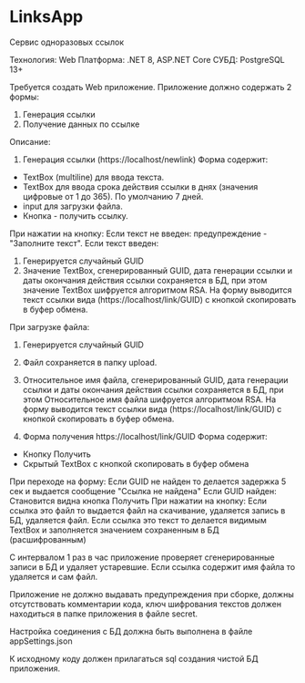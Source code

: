 # LinksApp
Сервис одноразовых ссылок

Технология: Web
Платформа: .NET 8, ASP.NET Core
СУБД: PostgreSQL 13+

Требуется создать Web приложение.
Приложение должно содержать 2 формы:
1. Генерация ссылки
2. Получение данных по ссылке

Описание:
1. Генерация ссылки (https://localhost/newlink)
Форма содержит:
- TextBox (multiline) для ввода текста.
- TextBox для ввода срока действия ссылки в днях (значения цифровые от 1 до 365). По умолчанию 7 дней.
- input для загрузки файла.
- Кнопка - получить ссылку.

При нажатии на кнопку:
Если текст не введен: предупреждение - "Заполните текст".
Если текст введен: 
1. Генерируется случайный GUID
2. Значение TextBox, сгенерированный GUID, дата генерации ссылки и даты окончания действия ссылки сохраняется в БД, при этом значение TextBox шифруется алгоритмом RSA. На форму выводится текст ссылки вида (https://localhost/link/GUID) с кнопкой скопировать в буфер обмена.

При загрузке файла:
1. Генерируется случайный GUID
2. Файл сохраняется в папку upload.
3. Относительное имя файла, сгенерированный GUID, дата генерации ссылки и даты окончания действия ссылки сохраняется в БД, при этом Относительное имя файла шифруется алгоритмом RSA. На форму выводится текст ссылки вида (https://localhost/link/GUID) с кнопкой скопировать в буфер обмена.

2. Форма получения https://localhost/link/GUID
Форма содержит:
- Кнопку Получить
- Cкрытый TextBox с кнопкой скопировать в буфер обмена

При переходе на форму:
Если GUID не найден то делается задержка 5 сек и выдается сообщение "Ссылка не найдена"
Если GUID найден:
Становится видна кнопка Получить
При нажатии на кнопку:
Если ссылка это файл то выдается файл на скачивание, удаляется запись в БД, удаляется файл.
Если ссылка это текст то делается видимым TextBox и заполняется значением сохраненным в БД (расшифрованным)

С интервалом 1 раз в час приложение проверяет сгенерированные записи в БД и удаляет устаревшие. Если ссылка содержит имя файла то удаляется и сам файл.

Приложение не должно выдавать предупреждения при сборке, должны отсутствовать комментарии кода, ключ шифрования текстов должен находиться в папке приложения в файле secret.

Настройка соединения с БД должна быть выполнена в файле appSettings.json

К исходному коду должен прилагаться sql создания чистой БД приложения.
